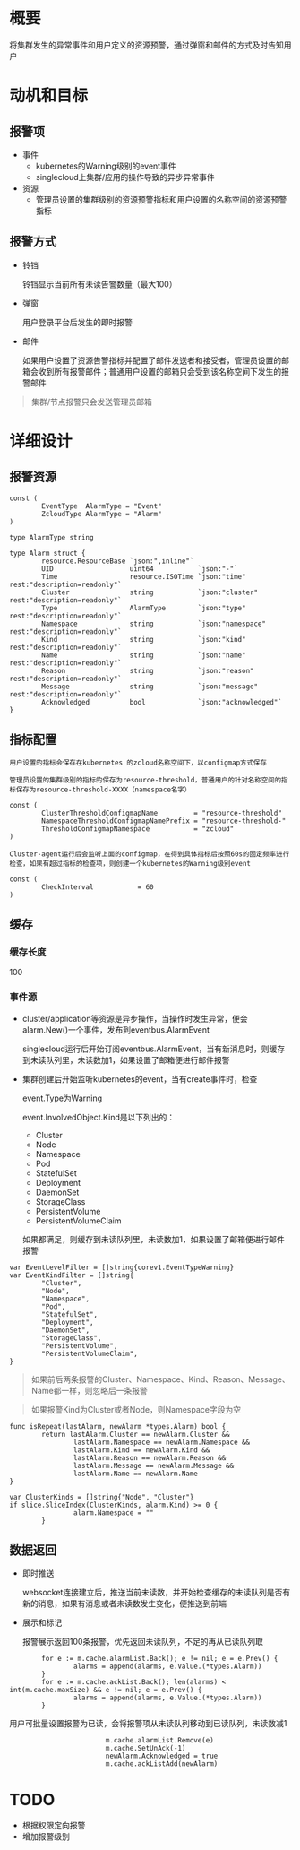# 概要
将集群发生的异常事件和用户定义的资源预警，通过弹窗和邮件的方式及时告知用户


# 动机和目标
## 报警项
- 事件
	* kubernetes的Warning级别的event事件
	* singlecloud上集群/应用的操作导致的异步异常事件
- 资源
	* 管理员设置的集群级别的资源预警指标和用户设置的名称空间的资源预警指标

## 报警方式
- 铃铛
	
  铃铛显示当前所有未读告警数量（最大100）
- 弹窗
	
  用户登录平台后发生的即时报警
- 邮件
	
  如果用户设置了资源告警指标并配置了邮件发送者和接受者，管理员设置的邮箱会收到所有报警邮件；普通用户设置的邮箱只会受到该名称空间下发生的报警邮件
> 集群/节点报警只会发送管理员邮箱


# 详细设计
## 报警资源
```
const (
        EventType  AlarmType = "Event"
        ZcloudType AlarmType = "Alarm"
)

type AlarmType string

type Alarm struct {
        resource.ResourceBase `json:",inline"`
        UID                   uint64           `json:"-"`
        Time                  resource.ISOTime `json:"time" rest:"description=readonly"`
        Cluster               string           `json:"cluster" rest:"description=readonly"`
        Type                  AlarmType        `json:"type" rest:"description=readonly"`
        Namespace             string           `json:"namespace" rest:"description=readonly"`
        Kind                  string           `json:"kind" rest:"description=readonly"`
        Name                  string           `json:"name" rest:"description=readonly"`
        Reason                string           `json:"reason" rest:"description=readonly"`
        Message               string           `json:"message" rest:"description=readonly"`
        Acknowledged          bool             `json:"acknowledged"`
}
```

## 指标配置
	用户设置的指标会保存在kubernetes 的zcloud名称空间下，以configmap方式保存
  
	管理员设置的集群级别的指标的保存为resource-threshold，普通用户的针对名称空间的指标保存为resource-threshold-XXXX（namespace名字）
```
const (
        ClusterThresholdConfigmapName         = "resource-threshold"
        NamespaceThresholdConfigmapNamePrefix = "resource-threshold-"
        ThresholdConfigmapNamespace           = "zcloud"
)
```  
	Cluster-agent运行后会监听上面的configmap，在得到具体指标后按照60s的固定频率进行检查，如果有超过指标的检查项，则创建一个kubernetes的Warning级别event

```
const (
        CheckInterval           = 60
)
```
## 缓存

### 缓存长度
  100

### 事件源
- cluster/application等资源是异步操作，当操作时发生异常，便会alarm.New()一个事件，发布到eventbus.AlarmEvent

  singlecloud运行后开始订阅eventbus.AlarmEvent，当有新消息时，则缓存到未读队列里，未读数加1，如果设置了邮箱便进行邮件报警
- 集群创建后开始监听kubernetes的event，当有create事件时，检查

  event.Type为Warning
  
  event.InvolvedObject.Kind是以下列出的：
  * Cluster
  * Node
  * Namespace
  * Pod
  * StatefulSet
  * Deployment
  * DaemonSet
  * StorageClass
  * PersistentVolume
  * PersistentVolumeClaim
  
  如果都满足，则缓存到未读队列里，未读数加1，如果设置了邮箱便进行邮件报警
```
var EventLevelFilter = []string{corev1.EventTypeWarning}
var EventKindFilter = []string{
        "Cluster",
        "Node",
        "Namespace",
        "Pod",
        "StatefulSet",
        "Deployment",
        "DaemonSet",
        "StorageClass",
        "PersistentVolume",
        "PersistentVolumeClaim",
}
```
> 如果前后两条报警的Cluster、Namespace、Kind、Reason、Message、Name都一样，则忽略后一条报警

> 如果报警Kind为Cluster或者Node，则Namespace字段为空
```
func isRepeat(lastAlarm, newAlarm *types.Alarm) bool {
        return lastAlarm.Cluster == newAlarm.Cluster &&
                lastAlarm.Namespace == newAlarm.Namespace &&
                lastAlarm.Kind == newAlarm.Kind &&
                lastAlarm.Reason == newAlarm.Reason &&
                lastAlarm.Message == newAlarm.Message &&
                lastAlarm.Name == newAlarm.Name
}
```
```
var ClusterKinds = []string{"Node", "Cluster"}
if slice.SliceIndex(ClusterKinds, alarm.Kind) >= 0 {
                alarm.Namespace = ""
        }
```
## 数据返回
- 即时推送

	websocket连接建立后，推送当前未读数，并开始检查缓存的未读队列是否有新的消息，如果有消息或者未读数发生变化，便推送到前端
- 展示和标记

	报警展示返回100条报警，优先返回未读队列，不足的再从已读队列取
```
        for e := m.cache.alarmList.Back(); e != nil; e = e.Prev() {
                alarms = append(alarms, e.Value.(*types.Alarm))
        }
        for e := m.cache.ackList.Back(); len(alarms) < int(m.cache.maxSize) && e != nil; e = e.Prev() {
                alarms = append(alarms, e.Value.(*types.Alarm))
        }
```
  用户可批量设置报警为已读，会将报警项从未读队列移动到已读队列，未读数减1
```
                        m.cache.alarmList.Remove(e)
                        m.cache.SetUnAck(-1)
                        newAlarm.Acknowledged = true
                        m.cache.ackListAdd(newAlarm)
```

# TODO
- 根据权限定向报警
- 增加报警级别
